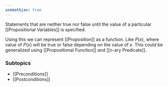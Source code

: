 ```yaml
---
usemathjax: true
---
```


Statements that are neither true nor false until the value of a particular [[Propositional Variables]] is specified.

Using this we can represent [[Proposition]] as a function. Like $P(x)$, where value of $P(x)$ will be true or false depending on the value of $x$. This could be generalized using [[Propositional Function]] and [[n-ary Predicate]].

### Subtopics
- [[Preconditions]]
- [[Postconditions]]
